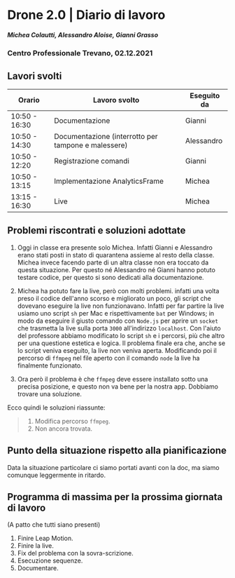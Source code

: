 # Drone 2.0 | Diario di lavoro
##### Michea Colautti, Alessandro Aloise, Gianni Grasso
### Centro Professionale Trevano, 02.12.2021

## Lavori svolti


|Orario        |Lavoro svolto                                                      |Eseguito da         |
|--------------|-------------------------------------------------------------------|--------------------|
|10:50 - 16:30 | Documentazione                                                    | Gianni             |
|10:50 - 14:30 | Documentazione (interrotto per tampone e malessere)               | Alessandro         |
|10:50 - 12:20 | Registrazione comandi                                             | Gianni             |
|10:50 - 13:15 | Implementazione AnalyticsFrame                                    | Michea             |
|13:15 - 16:30 | Live                                                              | Michea             |





## Problemi riscontrati e soluzioni adottate

1. Oggi in classe era presente solo Michea. Infatti Gianni e Alessandro erano stati posti in stato di quarantena assieme al resto della classe. Michea invece facendo parte di un altra classe non era toccato da questa situazione. Per questo né Alessandro né Gianni hanno potuto testare codice, per questo si sono dedicati alla documentazione. 

2. Michea ha potuto fare la live, però con molti problemi. infatti una volta preso il codice dell'anno scorso e migliorato un poco, gli script che dovevano eseguire la live non funzionavano. Infatti per far partire la live usiamo uno script `sh` per Mac e rispettivamente `bat` per Windows; in modo da eseguire il giusto comando con `Node.js` per aprire un `socket` che trasmetta la live sulla porta `3000` all'indirizzo `localhost`. Con l'aiuto del professore abbiamo modificato lo script `sh` e i percorsi, più che altro per una questione estetica e logica. Il problema finale era che, anche se lo script veniva eseguito, la live non veniva aperta. Modificando poi il percorso di `ffmpeg` nel file aperto con il comando `node` la live ha finalmente funzionato.
3. Ora però il problema è che `ffmpeg` deve essere installato sotto una precisa posizione, e questo non va bene per la nostra app. Dobbiamo trovare una soluzione.


Ecco quindi le soluzioni riassunte:

> 1. Modifica percorso `ffmpeg`.
> 2. Non ancora trovata.


##  Punto della situazione rispetto alla pianificazione

Data la situazione particolare ci siamo portati avanti con la doc, ma siamo comunque leggermente in ritardo.

## Programma di massima per la prossima giornata di lavoro
(A patto che tutti siano presenti)
1. Finire Leap Motion.
2. Finire la live.
3. Fix del problema con la sovra-scrizione.
4. Esecuzione sequenze.
6. Documentare.

